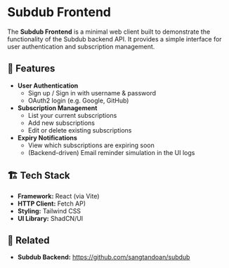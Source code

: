 # Subdub Frontend

The **Subdub Frontend** is a minimal web client built to demonstrate the functionality of the Subdub backend API. It provides a simple interface for user authentication and subscription management.

## 🚀 Features

- **User Authentication**
    - Sign up / Sign in with username & password
    - OAuth2 login (e.g. Google, GitHub)
- **Subscription Management**
    - List your current subscriptions
    - Add new subscriptions
    - Edit or delete existing subscriptions
- **Expiry Notifications**
    - View which subscriptions are expiring soon
    - (Backend-driven) Email reminder simulation in the UI logs

## 🏗️ Tech Stack

- **Framework:** React (via Vite)
- **HTTP Client:** Fetch AP)
- **Styling:** Tailwind CSS
- **UI Library:** ShadCN/UI

## 🤝 Related

- **Subdub Backend:** https://github.com/sangtandoan/subdub
